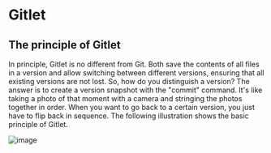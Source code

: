 # Gitlet
## The principle of Gitlet 
In principle, Gitlet is no different from Git. Both save the contents of all files in a version and allow switching between different versions, ensuring that all existing versions are not lost. So, how do you distinguish a version? The answer is to create a version snapshot with the "commit" command. It's like taking a photo of that moment with a camera and stringing the photos together in order. When you want to go back to a certain version, you just have to flip back in sequence. The following illustration shows the basic principle of Gitlet.

![image](https://github.com/xingyeahhh/Gitlet/assets/123461462/80de5346-1600-4bba-8a7a-e4017a4a56f9)
